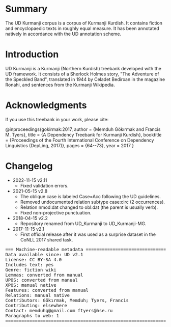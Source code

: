 # Summary

The UD Kurmanji corpus is a corpus of Kurmanji Kurdish. It contains fiction and encyclopaedic texts in
roughly equal measure. It has been annotated natively in accordance with the UD annotation scheme.

# Introduction

UD Kurmanji is a Kurmanji (Northern Kurdish) treebank developed with the UD framework. It consists of a Sherlock Holmes story, "The Adventure of the Speckled Band", translated in 1944 by Celadet Bedirxan in the magazine Ronahi, and sentences from the Kurmanji Wikipedia.

# Acknowledgments

If you use this treebank in your work, please cite:

@inproceedings{gokirmak:2017,
    author = {Memduh Gökırmak and Francis M. Tyers},
    title = {A Dependency Treebank for Kurmanji Kurdish},
    booktitle = {Proceedings of the Fourth International Conference on Dependency Linguistics (DepLing, 2017)},
    pages = {64--73},
    year = 2017
}

# Changelog

* 2022-11-15 v2.11
  * Fixed validation errors.
* 2021-05-15 v2.8
  * The oblique case is labeled Case=Acc following the UD guidelines.
  * Removed undocumented relation subtype case:circ (2 occurrences).
  * Relation nmod:dat changed to obl:dat (the parent is usually verb).
  * Fixed non-projective punctuation.
* 2018-04-15 v2.2
  * Repository renamed from UD_Kurmanji to UD_Kurmanji-MG.
* 2017-11-15 v2.1
  * First official release after it was used as a surprise dataset in the
    CoNLL 2017 shared task.

<pre>
=== Machine-readable metadata =================================================
Data available since: UD v2.1
License: CC BY-SA 4.0
Includes text: yes
Genre: fiction wiki
Lemmas: converted from manual
UPOS: converted from manual
XPOS: manual native
Features: converted from manual
Relations: manual native
Contributors: Gökırmak, Memduh; Tyers, Francis
Contributing: elsewhere
Contact: memduhg@gmail.com ftyers@hse.ru
Paragraphs to web: 1
===============================================================================
</pre>
